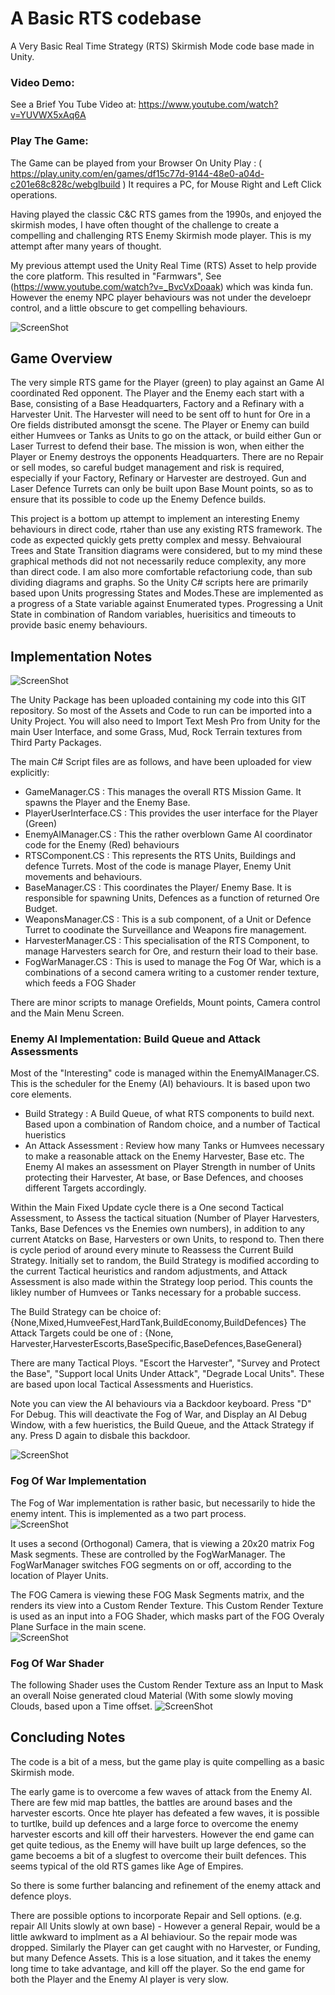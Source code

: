 # A Basic RTS codebase
A Very Basic Real Time Strategy (RTS) Skirmish Mode code base made in Unity.

### Video Demo:  ###
See a Brief You Tube Video at:  https://www.youtube.com/watch?v=YUVWX5xAq6A

### Play The Game: ### 
The Game can be played from your Browser On Unity Play : ( https://play.unity.com/en/games/df15c77d-9144-48e0-a04d-c201e68c828c/webglbuild ) It requires a PC, for Mouse Right and Left Click operations. 

Having played the classic C&C RTS games from the 1990s, and enjoyed the skirmish modes,  I have often thought of the challenge to create a compelling and challenging RTS Enemy Skirmish mode player. This is my attempt after many years of thought.  

My previous attempt  used the Unity Real Time (RTS) Asset to help provide the core platform. This resulted in "Farmwars", See (https://www.youtube.com/watch?v=_BvcVxDoaak)   which was kinda fun. However the enemy NPC player behaviours was not under the develoepr control, and a little obscure to get compelling behaviours.

![ScreenShot](OverviewPic.PNG)

## Game Overview ##
The very simple RTS game for the Player (green) to play against an Game AI coordinated Red opponent. The Player and the Enemy each start with a Base, consisting of a Base Headquarters, Factory and a Refinary with a Harvester Unit. The Harvester will need to be sent off to hunt for Ore in a Ore fields distributed amonsgt the scene. The Player or Enemy can build either Humvees or Tanks as Units to go on the attack, or build either Gun  or Laser Turrest to defend their base.  The mission is won, when either the Player or Enemy destroys the opponents Headquarters.  There are no Repair or sell modes, so careful budget management and risk is required, especially if your Factory, Refinary or Harvester are destroyed. Gun and Laser Defence Turrets can only be built upon Base Mount points, so as to ensure that its possible to code up the Enemy Defence builds.     

This project is a bottom up attempt to implement an interesting Enemy behaviours in direct code, rtaher than use any existing RTS framework. The code as expected quickly gets pretty complex and messy. Behvaioural Trees and State Transition diagrams were considered, but to my mind these graphical methods did not not necessarily reduce complexity, any more than direct code. I am also more comfortable refactoriung code, than sub dividing diagrams and graphs.  So the Unity C# scripts here are primarily based upon Units progressing States and Modes.These are implemented as a progress of a State variable against Enumerated types.  Progressing a Unit State in combination of Random variables, huerisitics and timeouts to provide basic enemy behaviours. 

## Implementation Notes ##

![ScreenShot](HarvesterPic.PNG)

The Unity Package has been uploaded containing my code into this GIT repository. So most of the Assets and Code to run can be imported into a Unity Project. You will also need to Import Text Mesh Pro from Unity for the main User Interface, and some Grass, Mud, Rock Terrain textures from Third Party Packages. 

The main C# Script files are as follows, and have been uploaded for view explicitly: 

-   GameManager.CS           :  This manages the overall RTS Mission Game. It spawns the Player and the Enemy Base.  
-   PlayerUserInterface.CS   :  This provides the user interface for the Player (Green)  
-   EnemyAIManager.CS        :  This the rather overblown Game AI coordinator code for the Enemy (Red) behaviours 
-   RTSComponent.CS          : This represents the RTS Units, Buildings and defence Turrets. Most of the code is manage Player, Enemy Unit movements and behaviours.  
-   BaseManager.CS           : This coordinates the Player/ Enemy Base. It is responsible for spawning Units, Defences as a function of returned Ore Budget. 
-   WeaponsManager.CS        : This is a sub component, of a Unit or Defence Turret to coodinate the Surveillance and Weapons fire management.
-   HarvesterManager.CS      : This specialisation of the RTS Component, to manage Harvesters search for Ore, and resturn their load to their base.
-   FogWarManager.CS         : This is used to manage the Fog Of War, which is a combinations of a second camera writing to a customer render texture, which feeds a FOG Shader  

  There are minor scripts to manage Orefields, Mount points, Camera control and the Main Menu Screen. 

### Enemy AI Implementation: Build Queue and Attack Assessments ###

Most of the "Interesting" code is managed within the EnemyAIManager.CS.  This is the scheduler for the Enemy (AI) behaviours. It is based upon two core elements.
-   Build Strategy            :  A Build Queue, of what RTS components to build next. Based upon a combination of Random choice, and a number of Tactical hueristics
-   An Attack Assessment      :  Review how many Tanks or Humvees necessary to make a reasonable attack on the Enemy Harvester, Base etc.  The Enemy AI makes an assessment on Player Strength in number of Units protecting their Harvester, At base, or Base Defences, and chooses different Targets accordingly.  

Within the Main Fixed Update cycle there is a One second Tactical Assessment, to Assess the tactical situation (Number of Player Harvesters, Tanks, Base Defences vs the Enemies own numbers), in addition to any current Atatcks on Base, Harvesters or own Units, to respond to. Then there is cycle period of around every minute to Reassess the Current Build Strategy. Initially set to random, the Build Strategy is modified according to the current Tactical heuristics and random adjustments, and Attack Assessment is also made within the Strategy loop period. This counts the likley number of Humvees or Tanks necessary for a probable success.    

The Build Strategy can be choice of: {None,Mixed,HumveeFest,HardTank,BuildEconomy,BuildDefences}
The Attack Targets could be one of : {None, Harvester,HarvesterEscorts,BaseSpecific,BaseDefences,BaseGeneral}

There are many Tactical Ploys. "Escort the Harvester", "Survey and Protect the Base", "Support local Units Under Attack", "Degrade Local Units". These are based upon local Tactical Assessments and Hueristics. 

Note you can view the AI behaviours via a Backdoor keyboard. Press "D" For Debug. This will deactivate the Fog of War, and Display an AI Debug Window, with a few hueristics, the Build Queue, and the Attack Strategy if any. Press D again to disbale this backdoor. 
 
![ScreenShot](SimpleBattle.PNG)
  
### Fog Of War Implementation ###
The Fog of War implementation is rather basic, but necessarily to hide the enemy intent.  This is implemented as a two part process.  
![ScreenShot](FOG1.PNG)

It uses a second (Orthogonal) Camera, that is viewing a 20x20 matrix Fog Mask segments. These are controlled by the FogWarManager. The FogWarManager switches FOG segments on or off, according to the location of Player Units. 

The FOG Camera is viewing these FOG Mask Segments matrix, and the renders its view into a Custom Render Texture. This Custom Render Texture is used as an input into a FOG Shader, which masks part of the FOG Overaly Plane Surface in the main scene.  
![ScreenShot](FOG2.PNG)

### Fog Of War Shader ###
The following Shader uses the Custom Render Texture ass an Input to Mask an overall Noise generated cloud Material (With some slowly moving Clouds, based upon a Time offset.
![ScreenShot](FOGShader.PNG)


## Concluding Notes ##

The code is a bit of a mess, but the game play is quite compelling as a basic Skirmish mode.

The early game is to overcome a few waves of attack from the Enemy AI.  There are few mid map battles, the battles are around bases and the harvester escorts.  Once hte player has defeated a few waves, it is possible to turtlke, build up defences and a large force to overcome the enemy harvester escorts and kill off their harvesters.  However the end game can get quite tedious, as the Enemy will have built up large defences, so the game becoems a bit of a slugfest to overcome their built defences.  This seems typical of the old RTS games like Age of Empires. 

So there is some further balancing and refinement of the enemy attack and defence ploys.  

There are possible options to incorporate Repair and Sell options. (e.g. repair All Units slowly at own base) - However a general Repair, would be a little awkward to implment as a AI behiaviour. So the repair mode was dropped. Similarly the Player can get caught with no Harvester, or Funding, but many Defence Assets.  This is a lose situation, and it takes the enemy long time to take advantage, and kill off the player.  So the end game for both the Player and the Enemy AI player is very slow.


